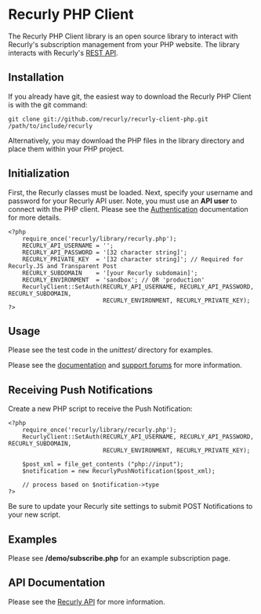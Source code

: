 Recurly PHP Client
==================

The Recurly PHP Client library is an open source library to interact with Recurly's subscription management from your PHP website. The library interacts with Recurly's [REST API](http://support.recurly.com/faqs/api).


Installation
------------

If you already have git, the easiest way to download the Recurly PHP Client is with the git command:

    git clone git://github.com/recurly/recurly-client-php.git /path/to/include/recurly
    
Alternatively, you may download the PHP files in the library directory and place them within your PHP project.


Initialization
--------------

First, the Recurly classes must be loaded. Next, specify your username and password for your 
Recurly API user.  Note, you must use an **API user** to connect with the PHP client.
Please see the [Authentication](http://support.recurly.com/faqs/api/authentication)
documentation for more details.

    <?php
        require_once('recurly/library/recurly.php');
        RECURLY_API_USERNAME = '';
        RECURLY_API_PASSWORD = '[32 character string]';
        RECURLY_PRIVATE_KEY  = '[32 character string]'; // Required for Recurly.JS and Transparent Post
        RECURLY_SUBDOMAIN    = '[your Recurly subdomain]';
        RECURLY_ENVIRONMENT  = 'sandbox'; // OR 'production'
        RecurlyClient::SetAuth(RECURLY_API_USERNAME, RECURLY_API_PASSWORD, RECURLY_SUBDOMAIN, 
                               RECURLY_ENVIRONMENT, RECURLY_PRIVATE_KEY);
    ?>


Usage
-----

Please see the test code in the *unittest/* directory for examples.

Please see the [documentation](http://support.recurly.com/faqs/api/php-client) and
[support forums](http://support.recurly.com/discussions) for more information.

Receiving Push Notifications
----------------------------

Create a new PHP script to receive the Push Notification:

    <?php
        require_once('recurly/library/recurly.php');
        RecurlyClient::SetAuth(RECURLY_API_USERNAME, RECURLY_API_PASSWORD, RECURLY_SUBDOMAIN,
                               RECURLY_ENVIRONMENT, RECURLY_PRIVATE_KEY);
        
        $post_xml = file_get_contents ("php://input");
        $notification = new RecurlyPushNotification($post_xml);
        
        // process based on $notification->type
    ?>

Be sure to update your Recurly site settings to submit POST Notifications to your new script.

Examples
--------

Please see **/demo/subscribe.php** for an example subscription page.

API Documentation
-----------------

Please see the [Recurly API](http://support.recurly.com/faqs/api/) for more information.